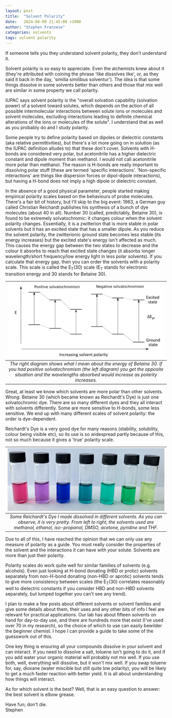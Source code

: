 ```yaml
---
layout: post
title:  "Solvent Polarity"
date:   2024-04-09 21:45:00 +1000
author: "Stephen Franzese"
categories: solvents
tags: solvent polarity
---
```

If someone tells you they understand solvent polarity, they don't understand it.

Solvent polarity is so easy to appreciate. Even the alchemists knew about it (they're attributed with coining the phrase 'like dissolves like', or, as they said it back in the day, 'similia similibus solventur'). The idea is that some things dissolve in some solvents better than others and those that mix well are similar in some property we call polarity.

IUPAC says  solvent polarity is the "overall solvation capability (solvation power) of a solvent toward solutes, which depends on the action of all possible intermolecular interactions between solute ions or molecules and solvent molecules, excluding interactions leading to definite chemical alterations of the ions or molecules of the solute". I understand that as well as you probably do and I study polarity.

Some people try to define polarity based on dipoles or dielectric constants (aka relative permittivities), but there's a lot more going on in solution (as the IUPAC definition alludes to) that these don't cover. Solvents with H-bonds are considered very polar, but acetonitrile has a higher dielectric constant and dipole moment than methanol. I would not call acetonitrile more polar than methanol. The reason is H-bonds are really important to dissolving polar stuff (these are termed 'specific interactions'. 'Non-specific interactions' are things like dispersion forces or dipol-dipole interactions), but having a H-bond does not imply a high dipole or dielectric constant.

In the absence of a good physical parameter, people started making empirical polarity scales based on the behaviours of probe molecules. There's a fair bit of history, but I'll skip to the big event: 1963, a German guy called Christian Reichardt publishes his synthesis of a bunch of dye molecules (about 40 in all). Number 30 (called, predictably, Betaine 30), is found to be extremely solvatochromic: it changes colour when the solvent polarity changes. Essentially, it is a zwitterion that is more stable in polar solvents but it has an excited state that has a smaller dipole. As you reduce the solvent polarity, the zwitterionic ground state becomes less stable (its energy increases) but the excited state's energy isn't affected as much. This causes the energy gap between the two states to decrease and the colour it absorbs to reach that excited state changes (it absorbs longer wavelength/short frequency/low energy light in less polar solvents). If you calculate that energy gap, then you can order the solvents with a polarity scale. This scale is called the E<sub>T</sub>(30) scale (E<sub>T</sub> stands for electronic transition energy and 30 stands for Betaine 30).

| ![solvatochromism](/assets/solvatochromism.jpg) 
|:--:| 
| *The right diagram shows what I mean about the energy of Betaine 30. If you had positive solvatochromism (the left diagram) you get the opposite situation and the wavelengths absorbed would increase as polarity increases.* |

Great, at least we know which solvents are more polar than other solvents. *Wrong*. Betaine 30 (which became known as Reichardt's Dye) is just one solvatochromic dye. There are so many different dyes and they all interact with solvents differently. Some are more sensitive to H-bonds, some less sensitive. We end up with many different scales of solvent polarity: the order is dye-dependent.

Reichardt's Dye is a very good dye for many reasons (stability, solubility, colour being visible etc), so its use is so widespread partly because of this, not so much because it gives a 'true' polarity scale.

| ![B30](/assets/RD-clean.jpg) 
|:--:| 
| *Some Reichardt's Dye I made dissolved in different solvents. As you can observe, it is very pretty. From left to right, the solvents used are methanol, ethanol, iso-propanol, DMSO, acetone, pyridine and THF.* |

Due to all of this, I have reached the opinion that we can only use any measure of polarity as a guide. You must really consider the properties of the solvent and the interactions it can have with your solute. Solvents are more than just their polarity.

Polarity scales do work quite well for similar families of solvents (e.g. alcohols). Even just looking at H-bond donating (HBD or protic) solvents separately from non-H-bond donating (non-HBD or aprotic) solvents tends to give more consistency between scales (the E<sub>T</sub>(30) correlates reasonably well to dielectric constants if you consider HBD and non-HBD solvents separately, but lumped together you can't see any trend).

I plan to make a few posts about different solvents or solvent families and give some details about them, their uses and any other bits of info I feel are relevant for practical applications. Our lab has about fifteen solvents on hand for day-to-day use, and there are hundreds more that exist (I've used over 70 in my research), so the choice of which to use can easily bewilder the beginner chemist. I hope I can provide a guide to take some of the guesswork out of this.

One key thing is ensuring all your compounds dissolve in your solvent and can interact. If you need to dissolve a salt, toluene isn't going to do it, and if you add water your organic material will probably not mix well. If you use both, well, everything will dissolve, but it won't mix well. If you swap toluene for, say, dioxane (water miscible but still quite low polarity), you will be likely to get a much faster reaction with better yield. It is all about understanding how things will interact.

As for which solvent is the best? Well, that is an easy question to answer: the best solvent is elbow grease.

Have fun; don't die.\
Stephen